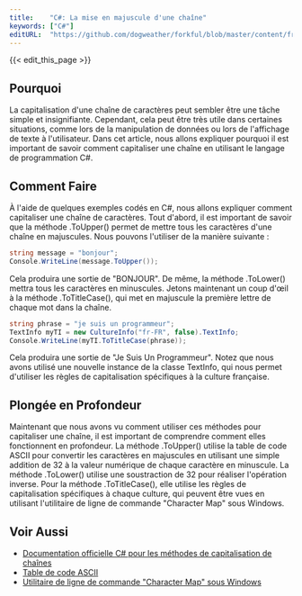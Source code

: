 ```yaml
---
title:    "C#: La mise en majuscule d'une chaîne"
keywords: ["C#"]
editURL:  "https://github.com/dogweather/forkful/blob/master/content/fr/c-sharp/capitalizing-a-string.md"
---
```


{{< edit_this_page >}}

## Pourquoi

La capitalisation d'une chaîne de caractères peut sembler être une tâche simple et insignifiante. Cependant, cela peut être très utile dans certaines situations, comme lors de la manipulation de données ou lors de l'affichage de texte à l'utilisateur. Dans cet article, nous allons expliquer pourquoi il est important de savoir comment capitaliser une chaîne en utilisant le langage de programmation C#.

## Comment Faire

À l'aide de quelques exemples codés en C#, nous allons expliquer comment capitaliser une chaîne de caractères. Tout d'abord, il est important de savoir que la méthode .ToUpper() permet de mettre tous les caractères d'une chaîne en majuscules. Nous pouvons l'utiliser de la manière suivante :

```C#
string message = "bonjour";
Console.WriteLine(message.ToUpper());
```

Cela produira une sortie de "BONJOUR". De même, la méthode .ToLower() mettra tous les caractères en minuscules. Jetons maintenant un coup d'œil à la méthode .ToTitleCase(), qui met en majuscule la première lettre de chaque mot dans la chaîne.

```C#
string phrase = "je suis un programmeur";
TextInfo myTI = new CultureInfo("fr-FR", false).TextInfo;
Console.WriteLine(myTI.ToTitleCase(phrase));
```

Cela produira une sortie de "Je Suis Un Programmeur". Notez que nous avons utilisé une nouvelle instance de la classe TextInfo, qui nous permet d'utiliser les règles de capitalisation spécifiques à la culture française.

## Plongée en Profondeur

Maintenant que nous avons vu comment utiliser ces méthodes pour capitaliser une chaîne, il est important de comprendre comment elles fonctionnent en profondeur. La méthode .ToUpper() utilise la table de code ASCII pour convertir les caractères en majuscules en utilisant une simple addition de 32 à la valeur numérique de chaque caractère en minuscule. La méthode .ToLower() utilise une soustraction de 32 pour réaliser l'opération inverse. Pour la méthode .ToTitleCase(), elle utilise les règles de capitalisation spécifiques à chaque culture, qui peuvent être vues en utilisant l'utilitaire de ligne de commande "Character Map" sous Windows.

## Voir Aussi

- [Documentation officielle C# pour les méthodes de capitalisation de chaînes](https://docs.microsoft.com/fr-fr/dotnet/api/system.string.totitlecase?view=netcore-3.1)
- [Table de code ASCII](https://fr.wikipedia.org/wiki/American_Standard_Code_for_Information_Interchange)
- [Utilitaire de ligne de commande "Character Map" sous Windows](https://support.microsoft.com/fr-fr/help/17424/windows-change-keyboard-layout)